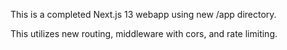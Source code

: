 This is a completed Next.js 13 webapp using new /app directory. 

This utilizes new routing, middleware with cors, and rate limiting.
